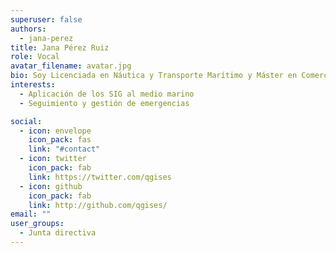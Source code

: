 ```yaml
---
superuser: false
authors:
  - jana-perez
title: Jana Pérez Ruiz
role: Vocal
avatar_filename: avatar.jpg
bio: Soy Licenciada en Náutica y Transporte Marítimo y Máster en Comercio Exterior, Transporte y Comunicaciones Internacionales por la Universidad de Cantabria. Como título profesional, soy Piloto de Primera de la Marina Mercante. Trabajo como coordinadora de misión SAR y operadora VTS en la Sociedad de Salvamento y Seguridad Marítima desde el año 2010 y también colaboro como tutora de formación interna en el Centro de Seguridad Marítima Integral de Jovellanos desde 2021. He recibido formación SIG, principalmente empleando QGIS, en diversas empresas e instituciones como el IGN y la UNED.
interests:
  - Aplicación de los SIG al medio marino
  - Seguimiento y gestión de emergencias

social:
  - icon: envelope
    icon_pack: fas
    link: "#contact"
  - icon: twitter
    icon_pack: fab
    link: https://twitter.com/qgises
  - icon: github
    icon_pack: fab
    link: http://github.com/qgises/
email: ""
user_groups:
  - Junta directiva
---
```


